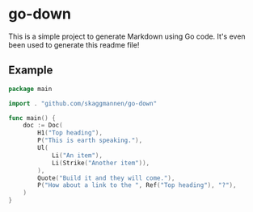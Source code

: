 # go-down

This is a simple project to generate Markdown using Go code. It's even been used
to generate this readme file!

## Example

```go
package main

import . "github.com/skaggmannen/go-down"

func main() {
	doc := Doc(
		H1("Top heading"),
		P("This is earth speaking."),
		Ul(
			Li("An item"),
			Li(Strike("Another item")),
		),
		Quote("Build it and they will come."),
		P("How about a link to the ", Ref("Top heading"), "?"),
	)
}
```